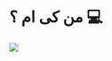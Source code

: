 # من کی ام ؟ 💻
<img align="center" src="https://img.freepik.com/premium-vector/vector-design-javascript-file-icon-style_1134108-18404.jpg?w=740">
